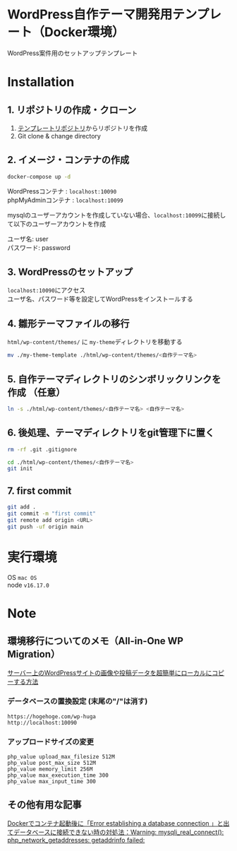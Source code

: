 # WordPress自作テーマ開発用テンプレート（Docker環境）
WordPress案件用のセットアップテンプレート

# Installation
## 1. リポジトリの作成・クローン
1. [テンプレートリポジトリ](https://github.com/opipi406/wp-theme-template/generate)からリポジトリを作成
2. Git clone & change directory

## 2. イメージ・コンテナの作成
```bash
docker-compose up -d
```

WordPressコンテナ : `localhost:10090`  
phpMyAdminコンテナ : `localhost:10099`  

mysqlのユーザーアカウントを作成していない場合、`localhost:10099`に接続して以下のユーザーアカウントを作成  

ユーザ名: user  
パスワード: password  

## 3. WordPressのセットアップ
`localhost:10090`にアクセス  
ユーザ名、パスワード等を設定してWordPressをインストールする

## 4. 雛形テーマファイルの移行
`html/wp-content/themes/` に `my-theme`ディレクトリを移動する
```bash
mv ./my-theme-template ./html/wp-content/themes/<自作テーマ名>
```

## 5. 自作テーマディレクトリのシンボリックリンクを作成 （任意）
```bash
ln -s ./html/wp-content/themes/<自作テーマ名> <自作テーマ名>
```

## 6. 後処理、テーマディレクトリをgit管理下に置く
```bash
rm -rf .git .gitignore
```
```bash
cd ./html/wp-content/themes/<自作テーマ名>
git init
```

## 7. first commit
```bash
git add .
git commit -m "first commit"
git remote add origin <URL>
git push -uf origin main
```

# 実行環境
OS `mac OS`  
node `v16.17.0`  

# Note

## 環境移行についてのメモ（All-in-One WP Migration）
[サーバー上のWordPressサイトの画像や投稿データを超簡単にローカルにコピーする方法](https://yosiakatsuki.net/blog/copy-site-data-to-local/)

### データベースの置換設定 (末尾の"/"は消す)
```
https://hogehoge.com/wp-huga
http://localhost:10090
```

### アップロードサイズの変更
```
php_value upload_max_filesize 512M
php_value post_max_size 512M
php_value memory_limit 256M
php_value max_execution_time 300
php_value max_input_time 300
```

## その他有用な記事

[Dockerでコンテナ起動後に「Error establishing a database connection 」と出てデータベースに接続できない時の対処法：Warning: mysqli_real_connect(): php_network_getaddresses: getaddrinfo failed:](https://prograshi.com/platform/docker/dokcer-wp-db-connection-error/)
